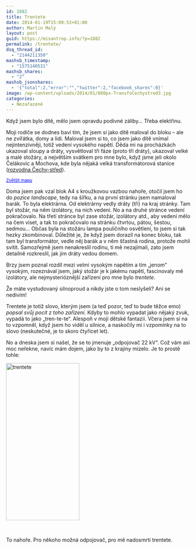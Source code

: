 ```yaml
---
id: 1882
title: Trentete
date: 2014-01-19T15:09:53+01:00
author: Martin Malý
layout: post
guid: https://misantrop.info/?p=1882
permalink: /trentete/
dsq_thread_id:
  - "2144211350"
mashsb_timestamp:
  - "1575140531"
mashsb_shares:
  - "2"
mashsb_jsonshares:
  - '{"total":2,"error":"","twitter":2,"facebook_shares":0}'
image: /wp-content/uploads/2014/01/800px-TransfoCechystred3.jpg
categories:
  - Nezařazené
---
```

Když jsem bylo dítě, mělo jsem opravdu podivné záliby&#8230; Třeba elektřinu.<!--more-->

Moji rodiče se dodnes baví tím, že jsem si jako dítě maloval do bloku &#8211; ale ne zvířátka, domy a lidi. Maloval jsem si to, co jsem jako dítě vnímal nejintenzivněji, totiž vedení vysokého napětí. Děda mi na procházkách ukazoval sloupy a dráty, vysvětloval tři fáze (proto tři dráty), ukazoval velké a malé stožáry, a největším svátkem pro mne bylo, když jsme jeli okolo Čelákovic a Mochova, kde byla nějaká velká transformátorová stanice ([rozvodna Čechy-střed](https://cs.wikipedia.org/wiki/Transform%C3%A1torovna_%C4%8Cechy-st%C5%99ed)).

  
<small><a style="color: #0000ff; text-align: left;" href="https://maps.google.com/?ie=UTF8&ll=50.140853,14.766054&spn=0.011167,0.066047&t=m&z=15&layer=c&cbll=50.140853,14.766047&panoid=xezIqxEzeOgwb-IuQRMQBg&cbp=12,36.61,,0,-4.74&source=embed">Zvětšit mapu</a></small>

Doma jsem pak vzal blok A4 s kroužkovou vazbou nahoře, otočil jsem ho do _pozice landscape_, tedy na šířku, a na první stránku jsem namaloval barák. To byla elektrárna. Od elektrárny vedly dráty (tři) na kraj stránky. Tam byl stožár, na něm izolátory, na nich vedení. No a na druhé stránce vedení pokračovalo. Na třetí stránce byl zase stožár, izolátory atd., aby vedení mělo na čem viset, a tak to pokračovalo na stránku čtvrtou, pátou, šestou, sedmou&#8230; Občas byla na stožáru lampa pouličního osvětlení, to jsem si tak hezky zkombinoval. Důležité je, že když jsem dorazil na konec bloku, tak tam byl transformátor, vedle něj barák a v něm šťastná rodina, protože mohli svítit. Samozřejmě jsem nenakreslil rodinu, ti mě nezajímali, zato jsem detailně rozkreslil, jak jim dráty vedou domem.

Brzy jsem poznal rozdíl mezi velmi vysokým napětím a tím &#8222;jenom&#8220; vysokým, rozeznával jsem, jaký stožár je k jakému napětí, fascinovaly mě izolátory, ale nejmysterióznější zařízení pro mne bylo _trentete_.

Že máte vystudovaný silnoproud a nikdy jste o tom neslyšeli? Ani se nedivím!

Trentete je totiž slovo, kterým jsem (a teď pozor, teď to bude těžce emo) _popsal svůj pocit z toho zařízení_. Kdyby to mohlo vypadat jako nějaký zvuk, vypadá to jako &#8222;tren-te-te&#8220;. Alespoň v mojí dětské fantazii. Včera jsem si na to vzpomněl, když jsem ho viděl u silnice, a naskočily mi i vzpomínky na to slovo (neskutečné, je to skoro čtyřicet let).

No a dneska jsem si našel, že se to jmenuje &#8222;odpojovač 22 kV&#8220;. Což vám asi moc neřekne, navíc mám dojem, jako by to z krajiny mizelo. Je to prostě tohle:

[<img class="aligncenter size-full wp-image-1884" alt="trentete" src="https://misantrop.info/wp-content/uploads/2014/01/pavouk_orig.jpg" width="200" height="429" srcset="https://misantrop.info/wp-content/uploads/2014/01/pavouk_orig.jpg 200w, https://misantrop.info/wp-content/uploads/2014/01/pavouk_orig-93x200.jpg 93w" sizes="(max-width: 200px) 100vw, 200px" />](https://misantrop.info/wp-content/uploads/2014/01/pavouk_orig.jpg)

&nbsp;

To nahoře. Pro někoho možná odpojovač, pro mě nadosmrti trentete.